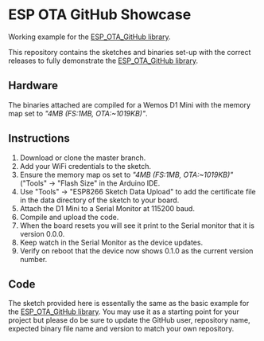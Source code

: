 # ESP OTA GitHub Showcase

Working example for the [ESP_OTA_GitHub library](https://github.com/yknivag/ESP_OTA_GitHub).

This repository contains the sketches and binaries set-up with the correct releases to fully demonstrate the [ESP_OTA_GitHub library](https://github.com/yknivag/ESP_OTA_GitHub).

## Hardware

The binaries attached are compiled for a Wemos D1 Mini with the memory map set to *"4MB (FS:1MB, OTA:~1019KB)"*.

## Instructions

1. Download or clone the master branch.
2. Add your WiFi credentials to the sketch.
3. Ensure the memory map os set to *"4MB (FS:1MB, OTA:~1019KB)"* ("Tools" -> "Flash Size" in the Arduino IDE.
4. Use "Tools" -> "ESP8266 Sketch Data Upload" to add the certificate file in the data directory of the sketch to your board.
5. Attach the D1 Mini to a Serial Monitor at 115200 baud.
6. Compile and upload the code.
7. When the board resets you will see it print to the Serial monitor that it is version 0.0.0.
8. Keep watch in the Serial Monitor as the device updates.
9. Verify on reboot that the device now shows 0.1.0 as the current version number.

## Code

The sketch provided here is essentally the same as the basic example for the [ESP_OTA_GitHub library](https://github.com/yknivag/ESP_OTA_GitHub).  You may use it as a starting point for your project but please do be sure to update the GitHub user, repository name, expected binary file name and version to match your own repository.
